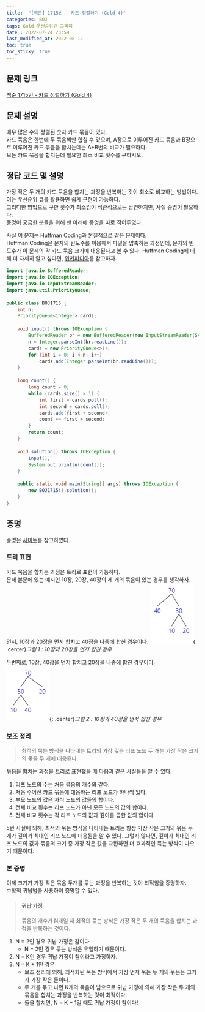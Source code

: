 ```yaml
---
title:  "[백준] 1715번 - 카드 정렬하기 (Gold 4)"
categories: BOJ
tags: Gold 우선순위큐 그리디
date : 2022-07-24 23:59
last_modified_at: 2022-08-12
toc: true
toc_sticky: true
---
```


## 문제 링크

[백준 1715번 - 카드 정렬하기 (Gold 4)](https://www.acmicpc.net/problem/1715)

## 문제 설명

매우 많은 수의 정렬된 숫자 카드 묶음이 있다.  
카드 묶음은 한번에 두 묶음씩만 합칠 수 있으며, A장으로 이루어진 카드 묶음과 B장으로 이루어진 카드 묶음을 합치는데는 A+B번의 비교가 필요하다.  
모든 카드 묶음을 합치는데 필요한 최소 비교 횟수를 구하시오.

## 정답 코드 및 설명

가장 작은 두 개의 카드 묶음을 합치는 과정을 반복하는 것이 최소로 비교하는 방법이다.  
이는 우선순위 큐를 활용하면 쉽게 구현이 가능하다.  
그리디한 방법으로 구한 횟수가 최소임이 직관적으로는 당연하지만, 사실 증명이 필요하다.  
증명이 궁금한 분들을 위해 맨 아래에 증명을 따로 적어두었다.

사실 이 문제는 Huffman Coding과 본질적으로 같은 문제이다.  
Huffman Coding은 문자의 빈도수를 이용해서 파일을 압축하는 과정인데, 문자의 빈도수가 이 문제의 각 카드 묶음 크기에 대응된다고 볼 수 있다.
Huffman Coding에 대해 더 자세히 알고 싶다면, [위키피디아](https://en.wikipedia.org/wiki/Huffman_coding)를 참고하자.

```java
import java.io.BufferedReader;
import java.io.IOException;
import java.io.InputStreamReader;
import java.util.PriorityQueue;

public class BOJ1715 {
    int n;
    PriorityQueue<Integer> cards;

    void input() throws IOException {
        BufferedReader br = new BufferedReader(new InputStreamReader(System.in));
        n = Integer.parseInt(br.readLine());
        cards = new PriorityQueue<>();
        for (int i = 0; i < n; i++)
            cards.add(Integer.parseInt(br.readLine()));
    }

    long count() {
        long count = 0;
        while (cards.size() > 1) {
            int first = cards.poll();
            int second = cards.poll();
            cards.add(first + second);
            count += first + second;
        }
        return count;
    }

    void solution() throws IOException {
        input();
        System.out.println(count());
    }

    public static void main(String[] args) throws IOException {
        new BOJ1715().solution();
    }
}

```

## 증명

증명은 [사이트](https://opendsa-server.cs.vt.edu/OpenDSA/Books/CS3/html/HuffProof.html)를 참고하였다.

### 트리 표현

카드 묶음을 합치는 과정은 트리로 표현이 가능하다.  
문제 본문에 있는 예시인 10장, 20장, 40장의 세 개의 묶음이 있는 경우를 생각하자.  
먼저, 10장과 20장을 먼저 합치고 40장을 나중에 합친 경우이다.
![그림 1](/assets/img/BOJ1715-graph1.png "그림 1"){: .center}*그림 1 : 10장과 20장을 먼저 합친 경우*

두번째로, 10장, 40장을 먼저 합치고 20장을 나중에 합친 경우이다.
![그림 2](/assets/img/BOJ1715-graph2.png "그림 2"){: .center}*그림 2 : 10장과 40장을 먼저 합친 경우*

### 보조 정리

> 최적의 묶는 방식을 나타내는 트리의 가장 깊은 리프 노드 두 개는 가장 작은 크기의 묶음 두 개에 대응된다.

묶음을 합치는 과정을 트리로 표현했을 때 다음과 같은 사실들을 알 수 있다.

1. 리프 노드의 수는 처음 묶음의 개수와 같다.
2. 처음 주어진 카드 묶음에 대응하는 리프 노드가 하나씩 있다.
3. 부모 노드의 값은 자식 노드의 값들의 합이다.
4. 전체 비교 횟수는 리프 노드가 아닌 모든 노드의 값의 합이다.
5. 전체 비교 횟수는 각 리프 노드의 값과 깊이를 곱한 값의 합이다.

5번 사실에 의해, 최적의 묶는 방식을 나타내는 트리는 항상 가장 작은 크기의 묶음 두 개가 깊이가 최대인 리프 노드에 대응됨을 알 수 있다. 그렇지 않다면, 깊이가 최대인 리프 노드의 값과 묶음의 크기 중 가장 작은 값을 교환하면 더 효과적인 묶는 방식이 나오기 때문이다.

### 본 증명

이제 크기가 가장 작은 묶음 두개를 묶는 과정을 반복하는 것이 최적임을 증명하자.  
수학적 귀납법을 사용하여 증명할 수 있다.

> <h4>귀납 가정</h4>
>
> 묶음의 개수가 N개일 때 최적의 묶는 방식은 가장 작은 두 개의 묶음을 합치는 과정을 반복하는 것이다.

1. N = 2인 경우 귀납 가정은 참이다.
   - N = 2인 경우 묶는 방식은 유일하기 때문이다.
2. N = K인 경우 귀납 가정이 참이라고 가정하자.
3. N = K + 1인 경우
   - 보조 정리에 의해, 최적화된 묶는 방식에서 가장 먼저 묶는 두 개의 묶음은 크기가 가장 작은 둘이다.
   - 두 개를 묶고 나면 K개의 묶음이 남으므로 귀납 가정에 의해 가장 작은 두 개의 묶음을 합치는 과정을 반복하는 것이 최적이다.
   - 둘을 합치면, N = K + 1일 때도 귀납 가정이 참이다!
